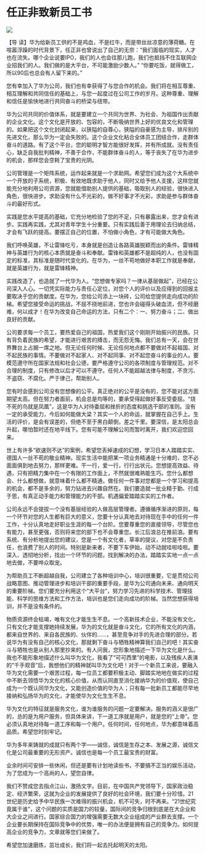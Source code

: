 # 任正非致新员工书
<img class="pv" src="https://api.visitor.plantree.me/visitor-badge/pv?namespace=plantree.me&key=renzhengfei-speeches/致新员工书.md">





【导  读】华为给新员工供的不是鸡血，不是红牛，而是带丝丝凉意的薄荷糖。在喧嚣浮躁的时代背景下，任正非也曾说出了自己的无奈：“我们面临的现实，人才也在流失。哪个企业说要IPO，我们的人也会往那儿跑，我们也抵挡不住互联网企业招我们的人。我们做的是大平台，不可能激励少数人。” “你要吃饭，就得做工，所以90后也总会有人留下来的。”



您有幸加入了华为公司，我们也有幸获得了与您合作的机会。我们将在相互尊重、相互理解和共同信任的基础上，与您一起度过在公司工作的岁月。这种尊重、理解和信任是愉快地进行共同奋斗的桥梁与纽带。

华为公司共同的价值体系，就是要建立一个共同为世界、为社会、为祖国作出贡献的企业文化。这个文化是开放的、包容的，不断吸纳世界上好的优良文化和管理的。如果把这个文化封闭起来，以狭隘的自尊心，狭隘的自豪感为主导，排斥别的先进文化，那么华为一定会失败的。这个企业文化粘合全体员工团结合作，走群体奋斗的道路。有了这个平台，您的聪明才智方能很好发挥，并有所成就。没有责任心，缺乏自我批判精神，不善于合作，不能群体奋斗的人，等于丧失了在华为进步的机会，那样您会空耗了宝贵的光阴。

公司管理是一个矩阵系统，运作起来就是一个求助网。希望您们成为这个大系统中一个开放的子系统，积极、有效地既求助于他人，同时又给予他人支援，这样您就能充分地利用公司资源，您就能借助别人提供的基础，吸取别人的经验，很快进入角色，很快进步。求助没有什么不光彩的，做不好事才不光彩，求助是参与群体奋斗的最好形式。

实践是您水平提高的基础，它充分地检验了您的不足，只有暴露出来，您才会有进步。实践再实践，尤其对青年学生十分重要。只有实践后善于用理论去归纳总结，才会有飞跃的提高。要摆正自己的位置，不怕做小角色，才有可能做大角色。

我们呼唤英雄，不让雷锋吃亏，本身就是创造让各路英雄脱颖而出的条件。雷锋精神与英雄行为的核心本质就是奋斗和奉献。雷锋和英雄都不是超纯的人，也没有固定的标准，其标准是随时代变化的。在华为，一丝不苟地做好本职工作就是奉献，就是英雄行为，就是雷锋精神。

实践改造了，也造就了一代华为人。“您想做专家吗？一律从基层做起”，已经在公司深入人心。一切凭实际能力与责任心定位，对您个人的评价以及应得到的回报主要取决于您的贡献度。在华为，您给公司添上一块砖，公司给您提供走向成功的阶梯。希望您接受命运的挑战，不屈不挠地前进，您也许会碰得头破血流，但不经磨难，何以成才！在华为改变自己命运的方法，只有二个：一、努力奋斗；二、做出良好的贡献。

公司要求每一个员工，要热爱自己的祖国，热爱我们这个刚刚开始振兴的民族。只有背负着民族的希望，才能进行艰苦的搏击，而无怨无悔。我们总有一天，会在世界舞台上占据一席之地。但无论任何时候、无论任何地点都不要做对不起祖国、对不起民族的事情。不要做对不起家人、对不起同事、对不起您奋斗的事业的人。要模范遵守所在国家法规和社会公德，要严格遵守公司的各项制度与管理规范。对不合理的制度，只有修改以后才可以不遵守。任何人不能超越法律与制度，不贪污、不盗窃、不腐化。严于律己，帮助别人。

您有时会感到公司没有您想像的公平。真正绝对的公平是没有的，您不能对这方面期望太高。但在努力者面前，机会总是均等的，要承受得起做好事反受委屈。“烧不死的鸟就是凤凰”，这是华为人对待委屈和挫折的态度和挑选干部的准则。没有一定的承受能力，今后如何能做大梁？其实一个人的命运，就掌握在自己手上。生活的评价，是会有误差的，但绝不至于黑白颠倒，差之千里。要深信，是太阳总会升起，哪怕暂时还在地平线下。您有可能不理解公司而暂时离开，我们欢迎您回来。

世上有许多“欲速则不达”的案例，希望您丢掉速成的幻想，学习日本人踏踏实实、德国人一丝不苟的敬业精神。现实生活中能把某一项业务精通是十分难的，您不必面面俱到地去努力，那样更难。干一行，爱一行，行行出状元。您想提高效益、待遇，只有把精力集中在一个有限的工作面上，不然就很难熟能生巧。您什么都想会、什么都想做，就意味着什么都不精通，做任何一件事对您都是一个学习和提高的机会，都不是多余的，努力钻进去兴趣自然在。我们要造就一批业精于勤、行成于思，有真正动手能力和管理能力的干部。机遇偏爱踏踏实实的工作者。

公司永远不会提拔一个没有基层经验的人做高层管理者。遵循循序渐进的原则，每一个环节对您的人生都有巨大的意义，您要十分认真地去对待现在手中的任何一件工作，十分认真地走好职业生涯的每一个台阶。您要尊重您的直接领导，尽管您也有能力，甚至更强，否则将来您的部下也不会尊重您。长江后浪总在推前浪。要有系统、有分析地提出您的建议，您是一个有文化者，草率的提议，对您是不负责任，也浪费了别人的时间。特别是新来者，不要下车伊始，动不动就哇啦哇啦。要深入、透彻地分析，找出一个环节的问题，找到解决的办法，踏踏实实地一点一点地去做，不要哗众取宠。

为帮助员工不断超越自我，公司建立了各种培训中心，培训很重要，它是贯彻公司战略意图、推动管理进步和培训干部的重要手段，是华为公司通向未来、通向明天的重要阶梯。您们要充分利用这个“大平台”，努力学习先进的科学技术、管理技能、科学的思维方法和工作方法，培训也是您们走向成功的阶梯。当然您想获得培训，并不是没有条件的。

物质资源终会枯竭，唯有文化才能生生不息。一个高新技术企业，不能没有文化，只有文化才能支撑她持续发展，华为的文化就是奋斗文化，它的所有文化的内涵，都来自世界的、来自各民族的、伙伴的……，甚至竞争对手的先进合理的部分。若说华为有没有自己的核心文化，那就剩下奋斗与牺牲精神算我们自己的吧！其实奋斗与牺牲也是从别人那里抄来的。有人问我，您形象地描述一下华为文化是什么。我也不能形象地描述什么叫华为文化，我看了“可可西里”的电影，以及残疾人表演的“千手观音”后，我想他们的精神就叫华为文化吧！对于一个新员工来说，要融入华为文化需要一个艰苦过程，每一位员工都要积极主动、脚踏实地地在做实的过程中不断去领悟华为文化的核心价值，从而认同直至消化接纳华为的价值观，使自己成为一个既认同华为文化，又能创造价值的华为人；只有每一批新员工都能尽早地接纳和弘扬华为的文化，才能使华为文化生生不息。

华为文化的特征就是服务文化，谁为谁服务的问题一定要解决。服务的涵义是很广的，总的是为用户服务，但具体来讲，下一道工序就是用户，就是您的“上帝”。您必须认真地对待每一道工序和每一个用户。任何时间，任何地点，华为都意味着高品质。希望您时刻牢记。

华为多年来铸就的成就只有两个字——诚信，诚信是生存之本、发展之源，诚信文化是公司最重要的无形资产。诚信也是每一个员工最宝贵的财富。

业余时间可安排一些休闲，但还是要有计划地读些书，不要搞不正当的娱乐活动，为了您成为一个高尚的人，望您自律。

我们不赞成您去指点江山，激扬文字。目前，在中国共产党领导下，国家政治稳定、经济繁荣，这就为企业的发展提供了良好的社会环境，我们要十分珍惜。21世纪是历史给予中华民族一次难得的振兴机会，机不可失，时不再来。“21世纪究竟属于谁”，这个问题的实质是国力的较量，国际间的竞争归根到底是在大企业和大企业之间进行。国家综合国力的增强需要无数大企业组成的产业群去支撑。一个企业要长期保持在国际竞争中的优势，唯一的办法便是拥有自己的竞争力。如何提高企业的竞争力，文章就等您们来做了。

希望您加速磨炼，茁壮成长，我们将一起去托起明天的太阳。
